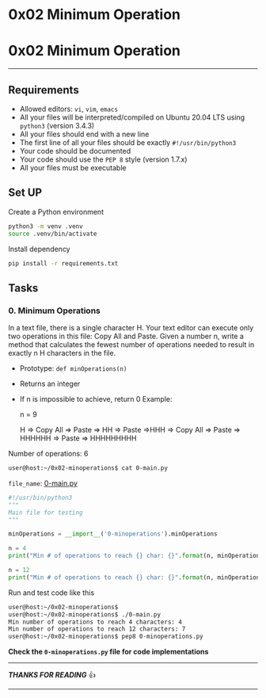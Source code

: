# 0x02 Minimum Operation

<html>
  <body>
    <h1>0x02 Minimum Operation</h1>
    <hr heigth="20px"/>
    <h2>Requirements</h2>
    <ul>
      <li>Allowed editors: <code>vi</code>, <code>vim</code>, <code>emacs</code></li>
      <li>All your files will be interpreted/compiled on Ubuntu 20.04 LTS using <code>python3</code> (version 3.4.3)</li>
      <li>All your files should end with a new line</li>
      <li>The first line of all your files should be exactly <code>#!/usr/bin/python3</code></li>
      <li>Your code should be documented</li>
      <li>Your code should use the <code>PEP 8</code> style (version 1.7.x)</li>
      <li>All your files must be executable</li>
    </ul>    
  </body>
</html>

## Set UP
Create a Python environment

```bash
python3 -m venv .venv
source .venv/bin/activate
```
Install dependency
```bash
pip install -r requirements.txt
```

## Tasks
### 0. Minimum Operations
In a text file, there is a single character H. Your text editor can execute only two operations in this file: Copy All and Paste. Given a number n, write a method that calculates the fewest number of operations needed to result in exactly n H characters in the file.

- Prototype: `def minOperations(n)`
- Returns an integer
- If n is impossible to achieve, return 0
  Example:
  
  n = 9
  
  H => Copy All => Paste => HH => Paste =>HHH => Copy All => Paste => HHHHHH => Paste => HHHHHHHHH

Number of operations: 6
```bash
user@host:~/0x02-minoperations$ cat 0-main.py
```
`file_name`: [0-main.py](https://github.com/DeyonOba/alx-interview/blob/main/0x02-minimum_operations/0-main.py)
```python
#!/usr/bin/python3
"""
Main file for testing
"""

minOperations = __import__('0-minoperations').minOperations

n = 4
print("Min # of operations to reach {} char: {}".format(n, minOperations(n)))

n = 12
print("Min # of operations to reach {} char: {}".format(n, minOperations(n)))
```
Run and test code like this
```bash
user@host:~/0x02-minoperations$
user@host:~/0x02-minoperations$ ./0-main.py
Min number of operations to reach 4 characters: 4
Min number of operations to reach 12 characters: 7
user@host:~/0x02-minoperations$ pep8 0-minoperations.py
```
**Check the `0-minoperations.py` file for code implementations**
<hr height="40px" />

***THANKS FOR READING*** 👍
***
